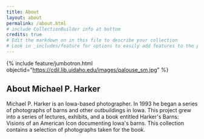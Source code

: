 ```yaml
---
title: About
layout: about
permalink: /about.html
# include CollectionBuilder info at bottom
credits: true
# Edit the markdown on in this file to describe your collection
# Look in _includes/feature for options to easily add features to the page
---
```


{% include feature/jumbotron.html objectid="https://cdil.lib.uidaho.edu/images/palouse_sm.jpg" %} 


## About Michael P. Harker

Michael P. Harker is an Iowa-based photographer. In 1993 he began a series of photographs of barns and other outbuildings in Iowa. This project grew into a series of lectures, exhibits, and a book entitled Harker's Barns: Visions of an American Icon documenting Iowa's barns. This collection contains a selection of photographs taken for the book.